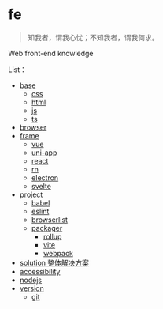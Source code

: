 # fe

> 知我者，谓我心忧；不知我者，谓我何求。

Web front-end knowledge

List：

- [base](./list/base/readme.md)
  - [css](./list/base/css/readme.md)
  - [html](./list/base/html/readme.md)
  - [js](./list/base/js/readme.md)
  - [ts](./list/base/ts/readme.md)
- [browser](./list/browser/readme.md)
- [frame](./list/frame/readme.md)
  - [vue](./list/frame/vue/readme.md)
  - [uni-app](./list/frame/uni-app/readme.md)
  - [react](./list/frame/react/readme.md)
  - [rn](./list/frame/rn/readme.md)
  - [electron](./list/frame/electron/readme.md)
  - [svelte](./list/frame/svelte/readme.md)
- [project](./list/project/readme.md/)
  - [babel](./list/project/babel/readme.md)
  - [eslint](./list/project/eslint/readme.md)
  - [browserlist](./list/project/browserlist/readme.md)
  - [packager](./list/project/packager/readme.md)
    - [rollup](./list/project/packager/rollup/readme.md)
    - [vite](./list/project/packager/vite/readme.md)
    - [webpack](./list/project/packager/webpack/readme.md)
- [solution 整体解决方案](./list/solution/readme.md)
- [accessibility](./list/accessibility/readme.md)
- [nodejs](./list/nodejs/readme.md)
- [version](./list/version/readme.md)
  - [git](./list/version/git/readme.md)
